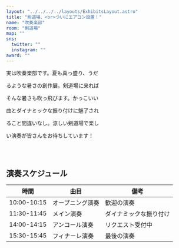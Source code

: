 ```yaml
---
layout: "../../../../layouts/ExhibitsLayout.astro"
title: "剣道場、<br>ついにエアコン設置！"
name: "吹奏楽部"
room: "剣道場"
map: ""
sns:
  twitter: ""
  instagram: ""
award: ""
---
```



実は吹奏楽部です。夏も真っ盛り、うだ

るような暑さの創作展。剣道場に来れば

そんな暑さも吹っ飛びます。かっこいい

曲とダイナミックな振り付けに魅了され

ること間違いなし。涼しい剣道場で楽し

い演奏が皆さんをお待ちしています！


<br><br>
## 演奏スケジュール

<div class="time-schedule-table">
  <div class="schedule-container">
    <table class="schedule-table">
      <thead>
        <tr>
          <th class="time-header">時間</th>
          <th class="event-header">曲目</th>
          <th class="location-header">備考</th>
        </tr>
      </thead>
      <tbody>
        <tr class="schedule-row">
          <td class="time-cell">10:00-10:15</td>
          <td class="event-cell">オープニング演奏</td>
          <td class="location-cell">歓迎の演奏</td>
        </tr>
        <tr class="schedule-row">
          <td class="time-cell">11:30-11:45</td>
          <td class="event-cell">メイン演奏</td>
          <td class="location-cell">ダイナミックな振り付け</td>
        </tr>
        <tr class="schedule-row">
          <td class="time-cell">14:00-14:15</td>
          <td class="event-cell">アンコール演奏</td>
          <td class="location-cell">リクエスト受付中</td>
        </tr>
        <tr class="schedule-row">
          <td class="time-cell">15:30-15:45</td>
          <td class="event-cell">フィナーレ演奏</td>
          <td class="location-cell">最後の演奏</td>
        </tr>
      </tbody>
    </table>
  </div>
</div>